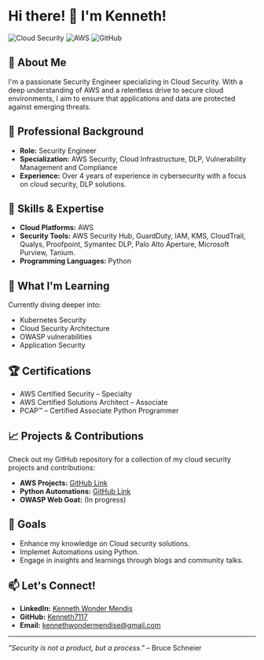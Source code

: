 # Hi there! 👋 I'm Kenneth!

![Cloud Security](https://img.shields.io/badge/Cloud_Security-Expert-blue)
![AWS](https://img.shields.io/badge/AWS-Certified-orange)
![GitHub](https://img.shields.io/badge/GitHub-Projects-181717?logo=github)

## 🚀 About Me

I'm a passionate Security Engineer specializing in Cloud Security. With a deep understanding of AWS and a relentless drive to secure cloud environments, I aim to ensure that applications and data are protected against emerging threats.

## 💼 Professional Background

- **Role:** Security Engineer
- **Specialization:** AWS Security, Cloud Infrastructure, DLP, Vulnerability Management and Compliance
- **Experience:** Over 4 years of experience in cybersecurity with a focus on cloud security, DLP solutions.

## 🔧 Skills & Expertise

- **Cloud Platforms:** AWS
- **Security Tools:** AWS Security Hub, GuardDuty, IAM, KMS, CloudTrail, Qualys, Proofpoint, Symantec DLP, Palo Alto Aperture, Microsoft Purview, Tanium.
- **Programming Languages:** Python

## 🌱 What I'm Learning

Currently diving deeper into:

- Kubernetes Security
- Cloud Security Architecture
- OWASP vulnerabilities
- Application Security

## 🏆 Certifications

- AWS Certified Security – Specialty
- AWS Certified Solutions Architect – Associate
- PCAP™ – Certified Associate Python Programmer

## 📈 Projects & Contributions

Check out my GitHub repository for a collection of my cloud security projects and contributions:

- **AWS Projects:** [GitHub Link](https://github.com/Kenneth7117/AWS_Projects)
- **Python Automations:** [GitHub Link](https://github.com/Kenneth7117/Python)
- **OWASP Web Goat:** (In progress)
## 🎯 Goals

- Enhance my knowledge on Cloud security solutions.
- Implemet Automations using Python.
- Engage in insights and learnings through blogs and community talks.

## 📫 Let's Connect!

- **LinkedIn:** [Kenneth Wonder Mendis](https://www.linkedin.com/in/kenneth-wonder-mendis-2b0447239/)
- **GitHub:** [Kenneth7117](https://github.com/Kenneth7117)
- **Email:** [kennethwondermendise@gmail.com](mailto:kennethwondermendise@gmail.com)

---

*"Security is not a product, but a process."* – Bruce Schneier
